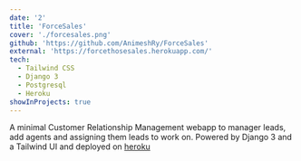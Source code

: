 ```yaml
---
date: '2'
title: 'ForceSales'
cover: './forcesales.png'
github: 'https://github.com/AnimeshRy/ForceSales'
external: 'https://forcethosesales.herokuapp.com/'
tech:
  - Tailwind CSS
  - Django 3
  - Postgresql
  - Heroku
showInProjects: true
---
```


A minimal Customer Relationship Management webapp to manager leads, add agents and assigning them leads to work on.
Powered by Django 3 and a Tailwind UI and deployed on [heroku](https://forcethosesales.herokuapp.com/)
